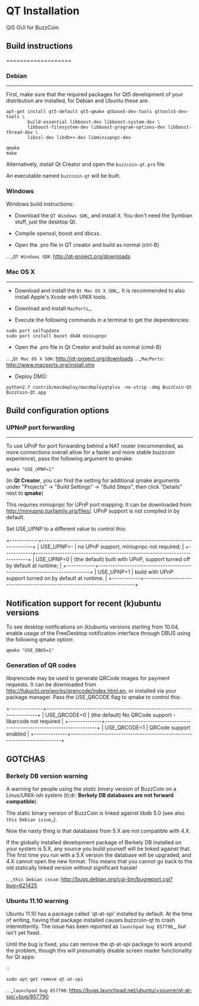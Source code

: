 
# QT Installation

Qt5 GUI for BuzzCoin

## Build instructions
===================

### Debian
-------

First, make sure that the required packages for Qt5 development of your
distribution are installed, for Debian and Ubuntu these are:

```
apt-get install qt5-default qt5-qmake qtbase5-dev-tools qttools5-dev-tools \
        build-essential libboost-dev libboost-system-dev \
        libboost-filesystem-dev libboost-program-options-dev libboost-thread-dev \
        libssl-dev libdb++-dev libminiupnpc-dev
```

```
qmake
make
```

Alternatively, install Qt Creator and open the `buzzcoin-qt.pro` file.

An executable named `buzzcoin-qt` will be built.


### Windows

Windows build instructions:

- Download the `QT Windows SDK`_ and install it. You don't need the Symbian stuff, just the desktop Qt.

- Compile openssl, boost and dbcxx.

- Open the .pro file in QT creator and build as normal (ctrl-B)

.. _`QT Windows SDK`: http://qt-project.org/downloads


### Mac OS X
--------

- Download and install the `Qt Mac OS X SDK`_. It is recommended to also install Apple's Xcode with UNIX tools.

- Download and install `MacPorts`_.

- Execute the following commands in a terminal to get the dependencies:

```
sudo port selfupdate
sudo port install boost db48 miniupnpc
```

- Open the .pro file in Qt Creator and build as normal (cmd-B)

.. _`Qt Mac OS X SDK`: http://qt-project.org/downloads
.. _`MacPorts`: http://www.macports.org/install.php


- Deploy DMG:

```
python2.7 contrib/macdeploy/macdeployqtplus -no-strip -dmg BuzzCoin-Qt BuzzCoin-Qt.app
```

## Build configuration options

### UPNnP port forwarding
---------------------

To use UPnP for port forwarding behind a NAT router (recommended, as more connections overall allow for a faster and more stable buzzcoin experience), pass the following argument to qmake:

```
qmake "USE_UPNP=1"
```

(in **Qt Creator**, you can find the setting for additional qmake arguments under "Projects" -> "Build Settings" -> "Build Steps", then click "Details" next to **qmake**)

This requires miniupnpc for UPnP port mapping.  It can be downloaded from
http://miniupnp.tuxfamily.org/files/.  UPnP support is not compiled in by default.

Set USE_UPNP to a different value to control this:

+------------+--------------------------------------------------------------------------+
| USE_UPNP=- | no UPnP support, miniupnpc not required;                                 |
+------------+--------------------------------------------------------------------------+
| USE_UPNP=0 | (the default) built with UPnP, support turned off by default at runtime; |
+------------+--------------------------------------------------------------------------+
| USE_UPNP=1 | build with UPnP support turned on by default at runtime.                 |
+------------+--------------------------------------------------------------------------+

Notification support for recent (k)ubuntu versions
---------------------------------------------------

To see desktop notifications on (k)ubuntu versions starting from 10.04, enable usage of the
FreeDesktop notification interface through DBUS using the following qmake option:

```
qmake "USE_DBUS=1"
```

### Generation of QR codes

libqrencode may be used to generate QRCode images for payment requests.
It can be downloaded from http://fukuchi.org/works/qrencode/index.html.en, or installed via your package manager. Pass the USE_QRCODE
flag to qmake to control this:

+--------------+--------------------------------------------------------------------------+
| USE_QRCODE=0 | (the default) No QRCode support - libarcode not required                 |
+--------------+--------------------------------------------------------------------------+
| USE_QRCODE=1 | QRCode support enabled                                                   |
+--------------+--------------------------------------------------------------------------+

## GOTCHAS

### Berkely DB version warning

A warning for people using the *static binary* version of BuzzCoin on a Linux/UNIX-ish system (tl;dr: **Berkely DB databases are not forward compatible**).

The static binary version of BuzzCoin is linked against libdb 5.0 (see also `this Debian issue`_).

Now the nasty thing is that databases from 5.X are not compatible with 4.X.

If the globally installed development package of Berkely DB installed on your system is 5.X, any source you
build yourself will be linked against that. The first time you run with a 5.X version the database will be upgraded,
and 4.X cannot open the new format. This means that you cannot go back to the old statically linked version without
significant hassle!

.. _`this Debian issue`: http://bugs.debian.org/cgi-bin/bugreport.cgi?bug=621425

### Ubuntu 11.10 warning

Ubuntu 11.10 has a package called 'qt-at-spi' installed by default.  At the time of writing, having that package
installed causes buzzcoin-qt to crash intermittently.  The issue has been reported as `launchpad bug 857790`_, but
isn't yet fixed.

Until the bug is fixed, you can remove the qt-at-spi package to work around the problem, though this will presumably
disable screen reader functionality for Qt apps:

::

    sudo apt-get remove qt-at-spi

.. _`launchpad bug 857790`: https://bugs.launchpad.net/ubuntu/+source/qt-at-spi/+bug/857790
